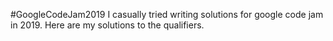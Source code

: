 #GoogleCodeJam2019
I casually tried writing solutions for google code jam in 2019. Here are my solutions to the qualifiers.